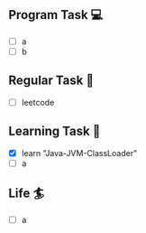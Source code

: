 

## Program Task  💻
- [ ] a
- [ ] b

## Regular Task  🤡
- [ ] leetcode

## Learning Task 🎯
- [x] learn "Java-JVM-ClassLoader"
- [ ] a

## Life 🏄
- [ ] a